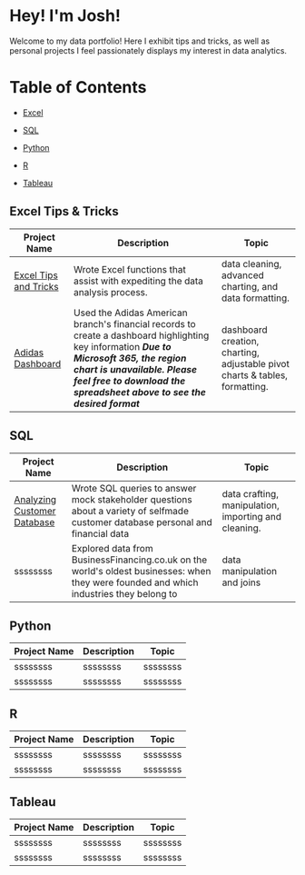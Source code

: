 # **Hey! I'm Josh!**
Welcome to my data portfolio! Here I exhibit tips and tricks, as well as personal projects I feel passionately displays my interest in data analytics.
# Table of Contents
* [Excel](#Excel-Tips--Tricks)
  
* [SQL](#SQL)

* [Python](#Python)

* [R](#R)

* [Tableau](#Tableau)

## Excel Tips & Tricks
Project Name  | Description   |  Topic
------------- | ------------- | ------------------
 [Excel Tips and Tricks](https://github.com/Josh9182/Excel-Tips-and-Tricks)| Wrote Excel functions that assist with expediting the data analysis process. | data cleaning, advanced charting, and data formatting.
[Adidas Dashboard](https://onedrive.live.com/embed?resid=E7F4C2A84C0D68A6%213013&authkey=!APgJWLLcjliw_b8&em=2) | Used the Adidas American branch's financial records to create a dashboard highlighting key information ***Due to Microsoft 365, the region chart is unavailable. Please feel free to download the spreadsheet above to see the desired format*** | dashboard creation, charting, adjustable pivot charts & tables, formatting. 

## SQL
Project Name  | Description   |  Topic
------------- | ------------- | ------------------
[Analyzing Customer Database](https://github.com/Josh9182/SQL-Projects/tree/main/SQL-Portfolio)| Wrote SQL queries to answer mock stakeholder questions about a variety of selfmade customer database personal and financial data | data crafting, manipulation, importing and cleaning.
ssssssss | Explored data from BusinessFinancing.co.uk on the world's oldest businesses: when they were founded and which industries they belong to | data manipulation and joins

## Python 
Project Name  | Description   |  Topic
------------- | ------------- | ------------------
 ssssssss| ssssssss  | ssssssss
 ssssssss | ssssssss | ssssssss
 
## R
Project Name  | Description   |  Topic
------------- | ------------- | ------------------
 ssssssss| ssssssss  | ssssssss
 ssssssss | ssssssss | ssssssss

## Tableau
Project Name  | Description   |  Topic
------------- | ------------- | ------------------
 ssssssss| ssssssss  | ssssssss
 ssssssss | ssssssss | ssssssss
